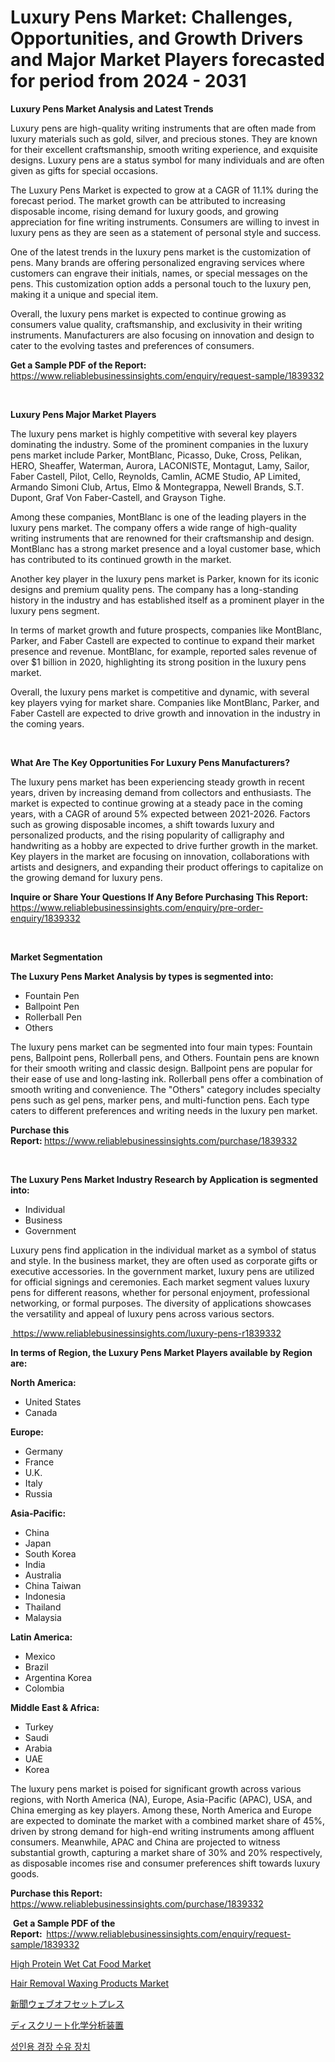 <p><h1>Luxury Pens Market: Challenges, Opportunities, and Growth Drivers and Major Market Players forecasted for period from 2024 - 2031</h1></p><p><strong>Luxury Pens Market Analysis and Latest Trends</strong></p>
<p><p>Luxury pens are high-quality writing instruments that are often made from luxury materials such as gold, silver, and precious stones. They are known for their excellent craftsmanship, smooth writing experience, and exquisite designs. Luxury pens are a status symbol for many individuals and are often given as gifts for special occasions.</p><p>The Luxury Pens Market is expected to grow at a CAGR of 11.1% during the forecast period. The market growth can be attributed to increasing disposable income, rising demand for luxury goods, and growing appreciation for fine writing instruments. Consumers are willing to invest in luxury pens as they are seen as a statement of personal style and success.</p><p>One of the latest trends in the luxury pens market is the customization of pens. Many brands are offering personalized engraving services where customers can engrave their initials, names, or special messages on the pens. This customization option adds a personal touch to the luxury pen, making it a unique and special item.</p><p>Overall, the luxury pens market is expected to continue growing as consumers value quality, craftsmanship, and exclusivity in their writing instruments. Manufacturers are also focusing on innovation and design to cater to the evolving tastes and preferences of consumers.</p></p>
<p><strong>Get a Sample PDF of the Report:&nbsp;</strong> <a href="https://www.reliablebusinessinsights.com/enquiry/request-sample/1839332">https://www.reliablebusinessinsights.com/enquiry/request-sample/1839332</a></p>
<p>&nbsp;</p>
<p><strong>Luxury Pens Major Market Players</strong></p>
<p><p>The luxury pens market is highly competitive with several key players dominating the industry. Some of the prominent companies in the luxury pens market include Parker, MontBlanc, Picasso, Duke, Cross, Pelikan, HERO, Sheaffer, Waterman, Aurora, LACONISTE, Montagut, Lamy, Sailor, Faber Castell, Pilot, Cello, Reynolds, Camlin, ACME Studio, AP Limited, Armando Simoni Club, Artus, Elmo & Montegrappa, Newell Brands, S.T. Dupont, Graf Von Faber-Castell, and Grayson Tighe.</p><p>Among these companies, MontBlanc is one of the leading players in the luxury pens market. The company offers a wide range of high-quality writing instruments that are renowned for their craftsmanship and design. MontBlanc has a strong market presence and a loyal customer base, which has contributed to its continued growth in the market.</p><p>Another key player in the luxury pens market is Parker, known for its iconic designs and premium quality pens. The company has a long-standing history in the industry and has established itself as a prominent player in the luxury pens segment.</p><p>In terms of market growth and future prospects, companies like MontBlanc, Parker, and Faber Castell are expected to continue to expand their market presence and revenue. MontBlanc, for example, reported sales revenue of over $1 billion in 2020, highlighting its strong position in the luxury pens market.</p><p>Overall, the luxury pens market is competitive and dynamic, with several key players vying for market share. Companies like MontBlanc, Parker, and Faber Castell are expected to drive growth and innovation in the industry in the coming years.</p></p>
<p>&nbsp;</p>
<p><strong>What Are The Key Opportunities For Luxury Pens Manufacturers?</strong></p>
<p><p>The luxury pens market has been experiencing steady growth in recent years, driven by increasing demand from collectors and enthusiasts. The market is expected to continue growing at a steady pace in the coming years, with a CAGR of around 5% expected between 2021-2026. Factors such as growing disposable incomes, a shift towards luxury and personalized products, and the rising popularity of calligraphy and handwriting as a hobby are expected to drive further growth in the market. Key players in the market are focusing on innovation, collaborations with artists and designers, and expanding their product offerings to capitalize on the growing demand for luxury pens.</p></p>
<p><strong>Inquire or Share Your Questions If Any Before Purchasing This Report:</strong> <a href="https://www.reliablebusinessinsights.com/enquiry/pre-order-enquiry/1839332">https://www.reliablebusinessinsights.com/enquiry/pre-order-enquiry/1839332</a></p>
<p>&nbsp;</p>
<p><strong>Market Segmentation</strong></p>
<p><strong>The Luxury Pens Market Analysis by types is segmented into:</strong></p>
<p><ul><li>Fountain Pen</li><li>Ballpoint Pen</li><li>Rollerball Pen</li><li>Others</li></ul></p>
<p><p>The luxury pens market can be segmented into four main types: Fountain pens, Ballpoint pens, Rollerball pens, and Others. Fountain pens are known for their smooth writing and classic design. Ballpoint pens are popular for their ease of use and long-lasting ink. Rollerball pens offer a combination of smooth writing and convenience. The "Others" category includes specialty pens such as gel pens, marker pens, and multi-function pens. Each type caters to different preferences and writing needs in the luxury pen market.</p></p>
<p><strong>Purchase this Report:&nbsp;</strong><a href="https://www.reliablebusinessinsights.com/purchase/1839332">https://www.reliablebusinessinsights.com/purchase/1839332</a></p>
<p>&nbsp;</p>
<p><strong>The Luxury Pens Market Industry Research by Application is segmented into:</strong></p>
<p><ul><li>Individual</li><li>Business</li><li>Government</li></ul></p>
<p><p>Luxury pens find application in the individual market as a symbol of status and style. In the business market, they are often used as corporate gifts or executive accessories. In the government market, luxury pens are utilized for official signings and ceremonies. Each market segment values luxury pens for different reasons, whether for personal enjoyment, professional networking, or formal purposes. The diversity of applications showcases the versatility and appeal of luxury pens across various sectors.</p></p>
<p><a href="https://www.reliablebusinessinsights.com/luxury-pens-r1839332">&nbsp;https://www.reliablebusinessinsights.com/luxury-pens-r1839332</a></p>
<p><strong>In terms of Region, the Luxury Pens Market Players available by Region are:</strong></p>
<p>
    <p> <strong> North America: </strong>
        <ul>
            <li>United States</li>
            <li>Canada</li>
        </ul>
        </p> 
    <p> <strong> Europe: </strong>
        <ul>
            <li>Germany</li>
            <li>France</li>
            <li>U.K.</li>
            <li>Italy</li>
            <li>Russia</li>
        </ul>
        </p> 
    <p> <strong> Asia-Pacific: </strong>
        <ul>
            <li>China</li>
            <li>Japan</li>
            <li>South Korea</li>
            <li>India</li>
            <li>Australia</li>
            <li>China Taiwan</li>
            <li>Indonesia</li>
            <li>Thailand</li>
            <li>Malaysia</li>
        </ul>
        </p> 
    <p> <strong> Latin America: </strong>
        <ul>
            <li>Mexico</li>
            <li>Brazil</li>
            <li>Argentina Korea</li>
            <li>Colombia</li>
        </ul>
        </p> 
    <p> <strong> Middle East & Africa: </strong>
        <ul>
            <li>Turkey</li>
            <li>Saudi</li>
            <li>Arabia</li>
            <li>UAE</li>
            <li>Korea</li>
        </ul>
    </p>
    </p>
<p><p>The luxury pens market is poised for significant growth across various regions, with North America (NA), Europe, Asia-Pacific (APAC), USA, and China emerging as key players. Among these, North America and Europe are expected to dominate the market with a combined market share of 45%, driven by strong demand for high-end writing instruments among affluent consumers. Meanwhile, APAC and China are projected to witness substantial growth, capturing a market share of 30% and 20% respectively, as disposable incomes rise and consumer preferences shift towards luxury goods.</p></p>
<p><strong>Purchase this Report: </strong><a href="https://www.reliablebusinessinsights.com/purchase/1839332">https://www.reliablebusinessinsights.com/purchase/1839332</a></p>
<p>&nbsp;<strong>Get a Sample PDF of the Report:&nbsp;&nbsp;</strong><a href="https://www.reliablebusinessinsights.com/enquiry/request-sample/1839332">https://www.reliablebusinessinsights.com/enquiry/request-sample/1839332</a></p>
<p><strong></strong></p>
<p><p><a href="https://github.com/lorenzaSchmeler/Market-Research-Report-List-1/blob/main/high-protein-wet-cat-food-market.md">High Protein Wet Cat Food Market</a></p><p><a href="https://github.com/ruddyyedelwadw/Market-Research-Report-List-3/blob/main/hair-removal-waxing-products-market.md">Hair Removal Waxing Products Market</a></p><p><a href="https://github.com/one-cool-chick/Market-Research-Report-List-2/blob/main/5832301141620.md">新聞ウェブオフセットプレス</a></p><p><a href="https://github.com/CarlieShields/Market-Research-Report-List-1/blob/main/5581100141621.md">ディスクリート化学分析装置</a></p><p><a href="https://github.com/shampaakter36/Market-Research-Report-List-1/blob/main/8211401149461.md">성인용 경장 수유 장치</a></p></p>